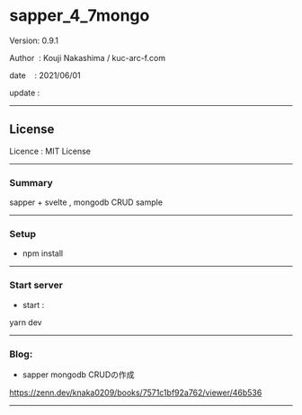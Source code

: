 ﻿# sapper_4_7mongo

 Version: 0.9.1

 Author  : Kouji Nakashima / kuc-arc-f.com

 date    : 2021/06/01 

 update  :

***
## License
Licence : MIT License

***
### Summary

sapper + svelte , mongodb CRUD sample

***
### Setup

* npm install


***
### Start server
* start :

yarn dev

***
### Blog:
* sapper mongodb CRUDの作成

https://zenn.dev/knaka0209/books/7571c1bf92a762/viewer/46b536

***

